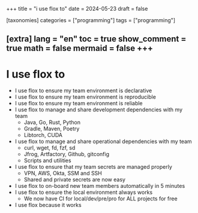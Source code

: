 +++
title = "i use flox to"
date = 2024-05-23
draft = false
 

[taxonomies]
categories = ["programming"]
tags = ["programming"]

[extra]
lang = "en"
toc = true
show_comment = true
math = false
mermaid = false
+++
---

# I use flox to

- I use flox to ensure my team environment is declarative
- I use flox to ensure my team environment is reproducible
- I use flox to ensure my team environment is reliable
- I use flox to manage and share development dependencies with my team
    - Java, Go, Rust, Python
    - Gradle, Maven, Poetry
    - Libtorch, CUDA
- I use flox to manage and share operational dependencies with my team
    - curl, wget, fd, fzf, sd
    - Jfrog, Artfactory, Github, gitconfig 
    - Scripts and utilities
- I use flox to ensure that my team secrets are managed properly
    - VPN, AWS, Okta, SSM and SSH
    - Shared and private secrets are now easy
- I use flox to on-board new team members automatically in 5 minutes 
- I use flox to ensure the local environment always works
    - We now have CI for local/dev/pre/pro for ALL projects for free
- I use flox because it works




